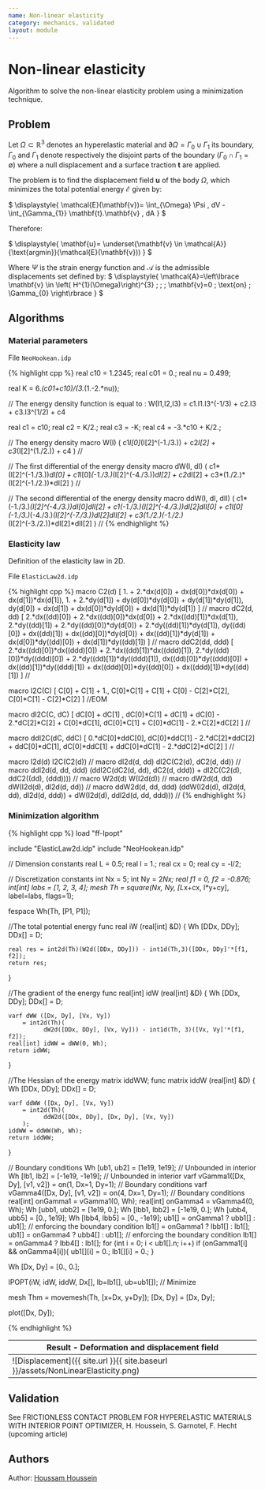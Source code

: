```yaml
---
name: Non-linear elasticity
category: mechanics, validated
layout: module
---
```


# Non-linear elasticity

Algorithm to solve the non-linear elasticity problem using a minimization technique.

## Problem

Let $\Omega \subset \mathbb{R}^{3}$ denotes an hyperelastic material and $\partial \Omega= \Gamma_{0} \cup \Gamma_{1}$ its boundary, $\Gamma_{0}$ and $\Gamma_{1}$ denote respectively the disjoint parts of the boundary ($\Gamma_{0} \cap \Gamma_{1}= \emptyset$) where a null displacement and a surface traction $\mathbf{t}$ are applied.

The problem is to find the displacement field $\mathbf{u}$ of the body $\Omega$, which minimizes the total potential energy $\mathcal{E}$ given by:

$
\displaystyle{
	\mathcal{E}(\mathbf{v})= \int_{\Omega} \Psi \, dV - \int_{\Gamma_{1}} \mathbf{t}.\mathbf{v} \, dA
}
$

Therefore:

$
\displaystyle{
	\mathbf{u}= \underset{\mathbf{v} \in \mathcal{A}}{\text{argmin}}(\mathcal{E}(\mathbf{v}))
}
$

Where $\Psi$ is the strain energy function and $\mathcal{A}$ is the admissible displacements set defined by:
$
\displaystyle{
\mathcal{A}=\left\lbrace \mathbf{v} \in \left( H^{1}(\Omega)\right)^{3} \; ; \; \mathbf{v}=0 \; \text{on} \; \Gamma_{0}  \right\rbrace
}
$

## Algorithms

### Material parameters

File `NeoHookean.idp`

{% highlight cpp %}
real c10 = 1.2345;
real c01 = 0.;
real nu = 0.499;

real K = 6.*(c01+c10)/(3.*(1.-2.*nu));

// The energy density function is equal to : W(I1,I2,I3) = c1.I1.I3^(-1/3) + c2.I3 + c3.I3^(1/2) + c4

real c1 = c10;
real c2 = K/2.;
real c3 = -K;
real c4 = -3.*c10 + K/2.;

// The energy density
macro W(I)
(
	c1*I[0]*(I[2]^(-1./3.)) + c2*I[2] + c3*(I[2]^(1./2.)) + c4
) //

// The first differential of the energy density
macro dW(I, dI)
(
	c1*(I[2]^(-1./3.))*dI[0] + c1*I[0]*(-1./3.)*(I[2]^(-4./3.))*dI[2]	+ c2*dI[2]
		+ c3*(1./2.)*(I[2]^(-1./2.))*dI[2]
) //

// The second differential of the energy density
macro ddW(I, dI, dII)
(
	  c1*(-1./3.)*(I[2]^(-4./3.))*dI[0]*dII[2]
	+ c1*(-1./3.)*(I[2]^(-4./3.))*dI[2]*dII[0]
	+ c1*I[0]*(-1./3.)*(-4./3.)*(I[2]^(-7./3.))*dI[2]*dII[2]
	+ c3*(1./2.)*(-1./2.)*(I[2]^(-3./2.))*dI[2]*dII[2]
) //
{% endhighlight %}

### Elasticity law

Definition of the elasticity law in 2D.

File `ElasticLaw2d.idp`

{% highlight cpp %}
macro C2(d)
[
	1. + 2.*dx(d[0]) + dx(d[0])*dx(d[0]) + dx(d[1])*dx(d[1]),
	1. + 2.*dy(d[1]) + dy(d[0])*dy(d[0]) + dy(d[1])*dy(d[1]),
	 dy(d[0]) + dx(d[1]) + dx(d[0])*dy(d[0]) + dx(d[1])*dy(d[1])
] //
macro dC2(d, dd)
[
	2.*dx((dd)[0]) + 2.*dx((dd)[0])*dx(d[0]) + 2.*dx((dd)[1])*dx(d[1]),
	2.*dy((dd)[1]) + 2.*dy((dd)[0])*dy(d[0]) + 2.*dy((dd)[1])*dy(d[1]),
	dy((dd)[0]) + dx((dd)[1]) + dx((dd)[0])*dy(d[0]) + dx((dd)[1])*dy(d[1])
		+ dx(d[0])*dy((dd)[0]) + dx(d[1])*dy((dd)[1])
] //
macro ddC2(dd, ddd)
[
	2.*dx((dd)[0])*dx((ddd)[0]) + 2.*dx((dd)[1])*dx((ddd)[1]),
	2.*dy((dd)[0])*dy((ddd)[0]) + 2.*dy((dd)[1])*dy((ddd)[1]),
	dx((dd)[0])*dy((ddd)[0]) + dx((dd)[1])*dy((ddd)[1])
		+ dx((ddd)[0])*dy((dd)[0]) + dx((ddd)[1])*dy((dd)[1])
] //

macro I2C(C)
[
	C[0] + C[1] + 1.,
	C[0]*C[1] + C[1] + C[0] - C[2]*C[2],
	C[0]*C[1] - C[2]*C[2]
] //EOM

macro dI2C(C, dC)
[
	dC[0] + dC[1] ,
	dC[0]*C[1] + dC[1] + dC[0] - 2.*dC[2]*C[2] + C[0]*dC[1],
	dC[0]*C[1] + C[0]*dC[1] - 2.*C[2]*dC[2]
] //

macro  ddI2C(dC, ddC)
[
	0.*dC[0]*ddC[0],
	dC[0]*ddC[1] - 2.*dC[2]*ddC[2] + ddC[0]*dC[1],
	dC[0]*ddC[1] + ddC[0]*dC[1] - 2.*ddC[2]*dC[2]
] //

macro I2d(d) I2C(C2(d))  //
macro dI2d(d, dd) dI2C(C2(d), dC2(d, dd)) //
macro ddI2d(d, dd, ddd) (ddI2C(dC2(d, dd), dC2(d, ddd)) + dI2C(C2(d), ddC2((dd), (ddd)))) //
macro W2d(d) W(I2d(d)) //
macro dW2d(d, dd) dW(I2d(d), dI2d(d, dd)) //
macro ddW2d(d, dd, ddd) (ddW(I2d(d), dI2d(d, dd), dI2d(d, ddd)) + dW(I2d(d), ddI2d(d, dd, ddd))) //
{% endhighlight %}

### Minimization algorithm

{% highlight cpp %}
load "ff-Ipopt"

include "ElasticLaw2d.idp"
include "NeoHookean.idp"

// Dimension constants
real L = 0.5;
real l = 1.;
real cx = 0;
real cy = -l/2;

// Discretization constants
int Nx = 5;
int Ny = 2*Nx;
real f1 = 0, f2 = -0.876;
int[int] labs = [1, 2, 3, 4];
mesh Th = square(Nx, Ny, [L*x+cx, l*y+cy], label=labs, flags=1);

fespace Wh(Th, [P1, P1]);

//The total potential energy
func real iW (real[int] &D) {
	Wh [DDx, DDy];
	DDx[] = D;

	real res = int2d(Th)(W2d([DDx, DDy])) - int1d(Th,3)([DDx, DDy]'*[f1, f2]);
	return res;
}

//The gradient of the energy
func real[int] idW (real[int] &D) {
	Wh [DDx, DDy];
	DDx[] = D;

	varf dWW ([Dx, Dy], [Vx, Vy])
		= int2d(Th)(
			  dW2d([DDx, DDy], [Vx, Vy])) - int1d(Th, 3)([Vx, Vy]'*[f1, f2]);
	real[int] idWW = dWW(0, Wh);
	return idWW;
}

//The Hessian of the energy
matrix iddWW;
func matrix iddW (real[int] &D) {
	Wh [DDx, DDy];
	DDx[] = D;

	varf ddWW ([Dx, Dy], [Vx, Vy])
		= int2d(Th)(
			  ddW2d([DDx, DDy], [Dx, Dy], [Vx, Vy])
		);
	iddWW = ddWW(Wh, Wh);
	return iddWW;
}

// Boundary conditions
Wh [ub1, ub2] = [1e19, 1e19]; // Unbounded in interior
Wh [lb1, lb2] = [-1e19, -1e19]; // Unbounded in interior
varf vGamma1([Dx, Dy], [v1, v2]) = on(1, Dx=1, Dy=1); // Boundary conditions
varf vGamma4([Dx, Dy], [v1, v2]) = on(4, Dx=1, Dy=1); // Boundary conditions
real[int] onGamma1 = vGamma1(0, Wh);
real[int] onGamma4 = vGamma4(0, Wh);
Wh [ubb1, ubb2] = [1e19, 0.];
Wh [lbb1, lbb2] = [-1e19, 0.];
Wh [ubb4, ubb5] = [0., 1e19];
Wh [lbb4, lbb5] = [0., -1e19];
ub1[] = onGamma1 ? ubb1[] : ub1[]; // enforcing the boundary condition
lb1[] = onGamma1 ? lbb1[] : lb1[];
ub1[] = onGamma4 ? ubb4[] : ub1[]; // enforcing the boundary condition
lb1[] = onGamma4 ? lbb4[] : lb1[];
for (int i = 0; i < ub1[].n; i++)
	if (onGamma1[i] && onGamma4[i]){ ub1[][i] = 0.; lb1[][i] = 0.; }

Wh [Dx, Dy] = [0., 0.];

IPOPT(iW, idW, iddW, Dx[], lb=lb1[], ub=ub1[]); // Minimize

mesh Thm = movemesh(Th, [x+Dx, y+Dy]);
[Dx, Dy] = [Dx, Dy];

plot([Dx, Dy]);

{% endhighlight %}

|Result - Deformation and displacement field|
|--|
|![Displacement]({{ site.url }}{{ site.baseurl }}/assets/NonLinearElasticity.png)|

## Validation

See FRICTIONLESS CONTACT PROBLEM FOR HYPERELASTIC MATERIALS WITH INTERIOR POINT OPTIMIZER, H. Houssein, S. Garnotel, F. Hecht (upcoming article)

## Authors

Author: [Houssam Houssein](https://github.com/houssamh)
